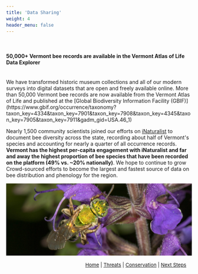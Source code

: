 ```yaml
---
title: 'Data Sharing'
weight: 4
header_menu: false
---
```

<br>
<div class="lead">
<h4> 50,000+ Vermont bee records are available in the Vermont Atlas of Life Data Explorer</h4> 
</div>
<br>
We have transformed historic museum collections and all of our modern surveys into digital datasets that are open and freely available online. More than 50,000 Vermont bee records are now available from the Vermont Atlas of Life and published at the [Global Biodiversity Information Facility (GBIF)](https://www.gbif.org/occurrence/taxonomy?taxon_key=4334&taxon_key=7901&taxon_key=7908&taxon_key=4345&taxon_key=7905&taxon_key=7911&gadm_gid=USA.46_1) 

Nearly 1,500 community scientists joined our efforts on [iNaturalist](https://www.inaturalist.org/projects/vermont-atlas-of-life) to document bee diversity across the state, recording about half of Vermont's species and accounting for nearly a quarter of all occurrence records. <b>Vermont has the highest per-capita engagement with iNaturalist and far and away the highest proportion of bee species that have been recorded on the platform (49% vs. ~20% nationally)</b>. We hope to continue to grow Crowd-sourced efforts to become the largest and fastest source of data on bee distribution and phenology for the region.

<img alt="Agapostemon_sericueus" src="images\Silky-Striped-Sweat-Bee-Agapostemon-sericeus_KPMcFarland.jpg" style="width:75% align:center">

<p style="font-size: 10pt; text-align: right; margin-right: 3%"><a href="https://vtecostudies.github.io/SoBees_LandingPage/">Home</a> | <a href="https://vtecostudies.github.io/SoBees_Threats/">Threats</a> | <a href="https://vtecostudies.github.io/SoBees_Conservation/">Conservation</a> | <a href="https://vtecostudies.github.io/SoBees_Next_Steps/">Next Steps</a></p>